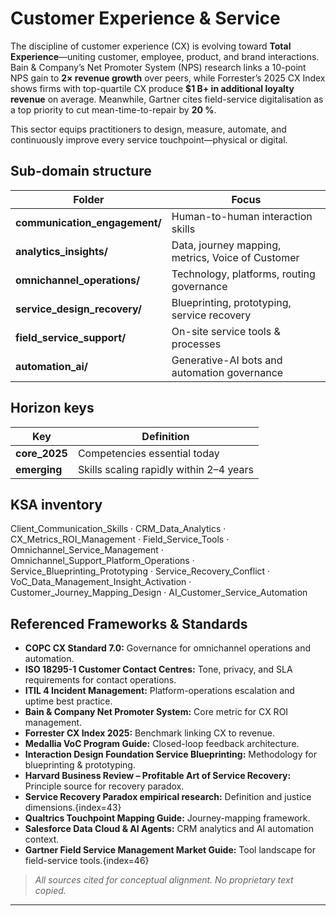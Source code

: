 Customer Experience & Service
=============================

The discipline of customer experience (CX) is evolving toward **Total Experience**—uniting customer, employee, product, and brand interactions. Bain & Company’s Net Promoter System (NPS) research links a 10-point NPS gain to **2× revenue growth** over peers, while Forrester’s 2025 CX Index shows firms with top-quartile CX produce **$1 B+ in additional loyalty revenue** on average. Meanwhile, Gartner cites field-service digitalisation as a top priority to cut mean-time-to-repair by **20 %**.  

This sector equips practitioners to design, measure, automate, and continuously improve every service touchpoint—physical or digital.

## Sub-domain structure

| Folder | Focus |
|--------|-------|
| **communication_engagement/** | Human-to-human interaction skills |
| **analytics_insights/** | Data, journey mapping, metrics, Voice of Customer |
| **omnichannel_operations/** | Technology, platforms, routing governance |
| **service_design_recovery/** | Blueprinting, prototyping, service recovery |
| **field_service_support/** | On-site service tools & processes |
| **automation_ai/** | Generative-AI bots and automation governance |

## Horizon keys

| Key | Definition |
|-----|------------|
| **core_2025** | Competencies essential today |
| **emerging**  | Skills scaling rapidly within 2–4 years |

## KSA inventory

Client_Communication_Skills · CRM_Data_Analytics · CX_Metrics_ROI_Management · Field_Service_Tools · Omnichannel_Service_Management · Omnichannel_Support_Platform_Operations · Service_Blueprinting_Prototyping · Service_Recovery_Conflict · VoC_Data_Management_Insight_Activation · Customer_Journey_Mapping_Design · AI_Customer_Service_Automation

## Referenced Frameworks & Standards

- **COPC CX Standard 7.0:** Governance for omnichannel operations and automation.
- **ISO 18295-1 Customer Contact Centres:** Tone, privacy, and SLA requirements for contact operations.
- **ITIL 4 Incident Management:** Platform-operations escalation and uptime best practice.
- **Bain & Company Net Promoter System:** Core metric for CX ROI management.  
- **Forrester CX Index 2025:** Benchmark linking CX to revenue.
- **Medallia VoC Program Guide:** Closed-loop feedback architecture.
- **Interaction Design Foundation Service Blueprinting:** Methodology for blueprinting & prototyping.
- **Harvard Business Review – Profitable Art of Service Recovery:** Principle source for recovery paradox.
- **Service Recovery Paradox empirical research:** Definition and justice dimensions.{index=43}  
- **Qualtrics Touchpoint Mapping Guide:** Journey-mapping framework.
- **Salesforce Data Cloud & AI Agents:** CRM analytics and AI automation context. 
- **Gartner Field Service Management Market Guide:** Tool landscape for field-service tools.{index=46}  

> *All sources cited for conceptual alignment. No proprietary text copied.*

---

